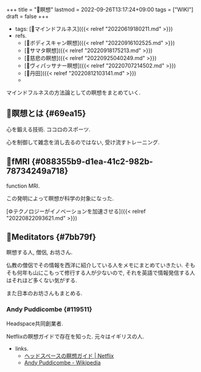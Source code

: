 +++
title = "📝瞑想"
lastmod = 2022-09-26T13:17:24+09:00
tags = ["WIKI"]
draft = false
+++

-   tags: [🔖マインドフルネス]({{< relref "20220619180211.md" >}})
-   refs.
    -   [📝ボディスキャン瞑想]({{< relref "20220916102525.md" >}})
    -   [📝サマタ瞑想]({{< relref "20220918175213.md" >}})
    -   [📝慈悲の瞑想]({{< relref "20220925040249.md" >}})
    -   [📝ヴィパッサナー瞑想]({{< relref "20220707214502.md" >}})
    -   [📝丹田]({{< relref "20220812103141.md" >}})
    -

マインドフルネスの方法論としての瞑想をまとめていく.


## 📝瞑想とは {#69ea15}

心を鍛える技術. ココロのスポーツ.

心を制御して雑念を消し去るのではない, 受け流すトレーニング.


## 📝fMRI {#088355b9-d1ea-41c2-982b-78734249a718}

function MRI.

この発明によって瞑想が科学の対象になった.

[⚙テクノロジーがイノベーションを加速させる]({{< relref "20220822093621.md" >}})


## 🔖Meditators {#7bb79f}

瞑想する人, 僧侶, お坊さん.

仏教の僧侶でその情報を西洋に紹介している人をメモにまとめていきたい. そもそも何年も山にこもって修行する人が少ないので, それを英語で情報発信する人はそれほど多くない気がする.

また日本のお坊さんもまとめる.


### Andy Puddicombe {#119511}

Headspace共同創業者.

Netflixの瞑想ガイドで存在を知った. 元々はイギリスの人.

-   links.
    -   [ヘッドスペースの瞑想ガイド | Netflix](https://www.netflix.com/jp/title/81280926)
    -   [Andy Puddicombe - Wikipedia](https://en.wikipedia.org/wiki/Andy_Puddicombe)
